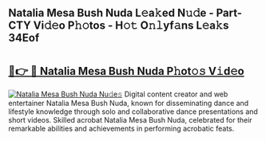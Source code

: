 ## Natalia Mesa Bush Nuda L𝚎a𝚔ed N𝚞𝚍e - Part-CTY Vi𝚍𝚎o P𝚑𝚘tos - H𝚘𝚝 O𝚗𝚕yf𝚊ns L𝚎a𝚔s 34Eof

# <h2><a href="http://kf7kbl.oniu.top/?m=Natalia+Mesa+Bush+Nuda">🔗👉 🔴 Natalia Mesa Bush Nuda P𝚑ot𝚘𝚜 V𝚒d𝚎o</a></h2>

[![Natalia Mesa Bush Nuda Nu𝚍e𝚜](https://i.imgur.com/0qMVB7G.gif)](http://kf7kbl.oniu.top/?m=Natalia+Mesa+Bush+Nuda)
Digital content creator and web entertainer Natalia Mesa Bush Nuda, known for disseminating dance and lifestyle knowledge through solo and collaborative dance presentations and short videos. Skilled acrobat Natalia Mesa Bush Nuda, celebrated for their remarkable abilities and achievements in performing acrobatic feats.  
